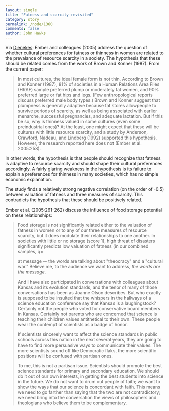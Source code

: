 ```yaml
---
layout: single 
title: "Fatness and scarcity revisited" 
category: story
permalink: /node/1360
comments: false 
author: John Hawks 
---
```



<p>
Via <a href="http://dienekes.blogspot.com/2005/05/resource-scarcity-does-not-imply.html">Dienekes</a>: Ember and colleagues (2005) address the question of whether cultural preferences for fatness or thinness in women are related to the prevalance of resource scarcity in a society. The hypothesis that these should be related comes from the work of Brown and Konner (1987). From the current paper: 
</p>

<blockquote>In most cultures, the ideal female form is not thin. According to Brown and Konner (1987), 81% of societies in a Human Relations Area Files (HRAF) sample preferred plump or moderately fat women, and 90% preferred large or fat hips and legs. (Few anthropological reports discuss preferred male body types.) Brown and Konner suggest that plumpness is generally adaptive because fat stores allowpeople to survive periods of scarcity, as well as being associated with earlier menarche, successful pregnancies, and adequate lactation. But if this be so, why is thinness valued in some cultures (even some preindustrial ones)? At the least, one might expect that these will be cultures with little resource scarcity, and a study by Anderson, Crawford, Nadeau, and Lindberg (1992) supported this hypothesis. However, the research reported here does not (Ember et al. 2005:258). </blockquote>

<p>
In other words, the hypothesis is that people should recognize that fatness is adaptive to resource scarcity and should shape their cultural preferences accordingly. A fairly glaring weakness in the hypothesis is its failure to explain a preferences for thinness in many societies, which has no simple economic explanation. 
</p>

<p>
The study finds a relatively strong negative correlation (on the order of -0.5) between valuation of fatness and three measures of scarcity. This contradicts the hypothesis that these should be positively related. 
</p>

<p>
Ember et al. (2005:261-262) discuss the influence of food storage potential on these relationships: 
</p>

<blockquote>Food storage is not significantly related either to the valuation of fatness in women or to any of our three measures of resource scarcity, but it does modulate their relationships to one another. In societies with little or no storage (score 1), high threat of disasters significantly predicts low valuation of fatness (in our combined samples, q=
























































































































































































































































































































































































































































































































































































































































































































































































































































































































































































































































































































































































































































































































































































































































































































































































































































































































































































































































































































































































































































































































































































































































































































































































































































































































































































































































































































































































































































































































































































































































































































































































































































































































































































































































































































































































































































































































































































































































































































































































































































































































































































































































































































































































































































































































































































































































































































































































































































































































































































































































































































































































































































































































































































































































































































































































































































































































































































































































































































































































































































































































































































































































































































































































































































































































































































































































































































































































































































































































































































































































































































































































































































































































































































































































































































































































































































































































































































































































































































































































































































































































































































































































































































































































































































































































































































































































































































































































































































































































































































































































































































































































































































































































































































































































































































































































































































































































































































































































































































































































































































































































































































































































































































































































































































































































































































































































































































































































































































































































































































































































































































































































































































































































































































































































































































































































































































































































































































































































































































































































































































































































































































































































































































































































































































































































































































































































































































































































































































































































































































































































































































































































































































































































































































































































































































































































































































































































































































































































































































































































































































































































































































































































































































































































































































































































































































































































































































































































































































































































































































































































































































































































































































































































































































































































































































































































































































































































































































































































































































































































































































































































































































































































































































































































































































































































































































































































































































































































































































































































































































































































































































































































































































































































































































































































































































































































































































































































































































































































































































































































































































































































































































































































































































































































































































































































































































































































































































































































































































































































































































































































































































































































































































































































































































































































































































































































































































































































































































































































































































































































































































































































































































































































































































































































































































































































































































































































































































































































































































































































































































































































































































































































































































































































































































































































































































































































































































































































































































































































































































































































































































































































































































































































































































































































































































































































































































































































































































































































































































































































































































































































































































































































































































































































































































































































































































































































































































































































































































































































































































































































































































































































































































































































































































































































































































































































































































































































































































































































































































































































































































































































































































































































































































































































































































































































































































































































































































































































































































































































































































































































































































































































































































































































































































































































































































































































































































































































































































































































































































































































































































































































































































































































































































































































































































































































































































































































































































































































































































































































































































































































































































































































































































































































































































































































































































































































































































































































































































































































































































































































































































































































































































































































































































































































































































































































































































































































































































































































































































































































































































































































































































































































































































































































































































































































































































































































































































































































































































































































































































































































































































































































































































































































































































































































































































































































































































































































































































































































































































































































































































































































































































































































































































































































































































































































































































































































































































































































































































































































































































































































































































































































































































































































































































































































































































































































































































































































































































































































































































































































































































































































at message -- the words are talking about "theocracy" and a "cultural war." Believe me, to the audience we want to address, <i>the words are the message</i>. 
</p>

<p>
And I have also participated in conversations with colleagues about Kansas and its evolution standards, and the tenor of many of those conversations has been as Joanne Olson describes. But who exactly is supposed to be insulted that the whispers in the hallways of a science education conference say that Kansas is a laughingstock? Certainly not the people who voted for conservative board members in Kansas. Certainly not parents who are concerned that science is teaching their children values antithetical to their own. These people wear the contempt of scientists as a badge of honor. 
</p>

<p>
If scientists sincerely want to affect the science standards in public schools across this nation in the next several years, they are going to have to find more persuasive ways to communicate their values. The more scientists sound off like Democratic flaks, the more scientific positions will be confused with partisan ones. 
</p>

<p>
To me, this is not a partisan issue.  Scientists should promote the best science standards for primary and secondary education. We should do it out of our own interests, in getting the best students into science in the future. We do not want to drum out people of faith; we want to show the ways that our science is concordant with faith. This means we need to go farther than saying that the two are not contradictory; we need bring into the conversation the views of philosophers and theologians who believe them to be complementary. 
</p>


